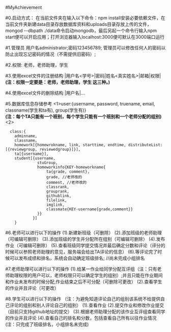 #MyAchievement

#0.启动方式：
  在当前文件夹在输入以下命令：npm install安装必要依赖文件，在当前文件夹新建data目录存放数据库资料和uploads目录存放上传的文件，mongod --dbpath ./data命令启动mongodb，最后另起一个命令行输入npm start便可以开启应用；打开浏览器输入localhost:3000便可默认在3000端口运行

#1.管理员
  用户名administrator;密码123456789;
  管理员可以修改任何人的密码以防止出现忘记密码的情况（不需提供旧密码）;

#2.权限:
  老师，老师助理，学生

#3.使用excel文件的注册结构
  |用户名<学号>|密码|姓名<真实姓名>|邮箱|权限|<br>
  **(注：权限一定要是：老师，老师助理，学生  这三种。)**

#4.使用excel文件的删除结构
  |用户名|...

#5.数据库信息存储参考
 <1>user:{username, password, truename, email, classname(学生和ta有), group(学生有)}<br>
    **(注：每个TA只能有一个班别，每个学生只能有一个班别和一个老师分配的组别)**<br>
 <2>
```
  class:{
    adminname, 
    classname, 
    homework[{homewrokname, link, starttime, endtime, distributeList:[{reviewgroup, reviewedgroup}]}], 
    ta[{username}], 
    student[{username, 
              stuGroup, 
              homeworkinfo{KEY-homeworkname{
                  ta{grade, comment}, 
                  grade, //老师改的
                  comment, //老师改的
                  classrank, 
                  grouprank,
                  githublink, 
                  filelink, 
                  imglink,
                  classmate{KEY-username{grade,comment}}
              }}
            }]
    }
```

#6.老师可以进行以下的操作
  (1).新建新班级（可删除）
  (2).添加班级的老师助理（可编辑可删除）
  (3).添加班级的学生并分配所在组别（可编辑可删除）
  (4).发布作业（可编辑可删除）
  (5).查看班级同学提交情况并最后确定分数和评论（评分的时候可以参照老师助理的意见，服务端会给出TA评论的信息）
  (6).等评论完了时候可以发布成绩和排名，系统会自动确定班级排名; //尚未完成小组排名

#7.老师助理可以进行以下的操作
  (1).给某一作业给同学分配互评组（注：只有老师助理权限的用户可以，老师权限只可以确定学生的组别）;并且只能在作业期间和作业未发布的时候分配,作业结束之后不可分配（可删除可更改）
  (2).查看学生的作业并且评论（可更改）

#8.学生可以进行以下的操作
    （注：为避免知道评论自己的组别该系统不给提供自己评论的组别和别人评论自己的组别）
  (1).查看作业
  (2).提交作业和修改作业提交（目前只支持github地址的提交）
  (3).根据老师助理分配的该作业互评组查看同学的作业并且评论
  (4).查看自己的排名和分数，包括查看自己所有以往作业情况(注：只完成了班级排名，小组排名未完成)
